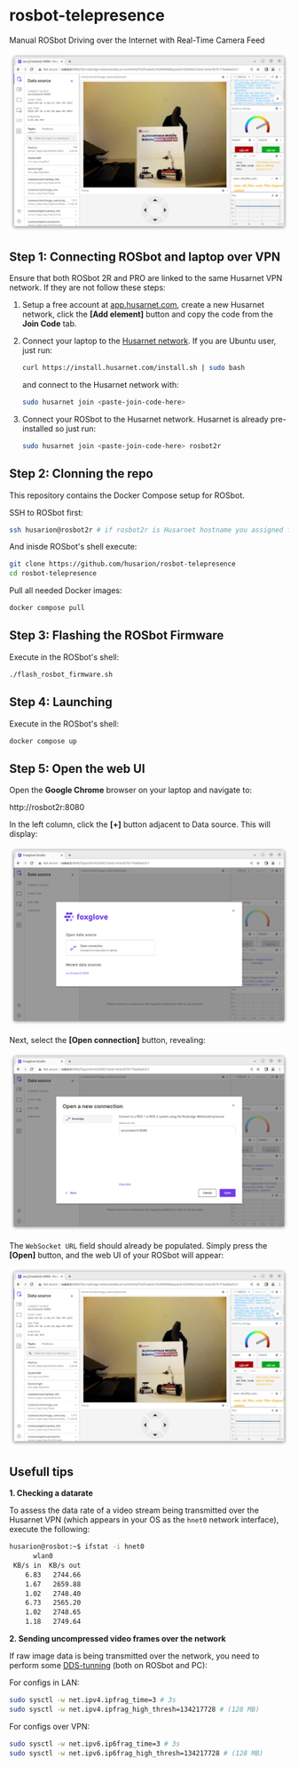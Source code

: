 # rosbot-telepresence

Manual ROSbot Driving over the Internet with Real-Time Camera Feed

![foxglove UI](docs/foxglove-ui.png)

## Step 1: Connecting ROSbot and laptop over VPN

Ensure that both ROSbot 2R and PRO are linked to the same Husarnet VPN network. If they are not follow these steps:

1. Setup a free account at [app.husarnet.com](https://app.husarnet.com/), create a new Husarnet network, click the **[Add element]** button and copy the code from the **Join Code** tab.
2. Connect your laptop to the [Husarnet network](https://husarnet.com/docs). If you are Ubuntu user, just run:

   ```bash
   curl https://install.husarnet.com/install.sh | sudo bash
   ```

   and connect to the Husarnet network with:

   ```bash
   sudo husarnet join <paste-join-code-here>
   ```

3. Connect your ROSbot to the Husarnet network. Husarnet is already pre-installed so just run:

   ```bash
   sudo husarnet join <paste-join-code-here> rosbot2r
   ```

   <!-- > note that `rosbot2r` is a Husarnet hostname that is hardcoded in the [compose.pc.yaml](/compose.pc.yaml) file. If you want a different hostname for your ROSbot remember to change it. -->
 

## Step 2: Clonning the repo

This repository contains the Docker Compose setup for ROSbot. 

SSH to ROSbot first:

```bash
ssh husarion@rosbot2r # if rosbot2r is Husarnet hostname you assigned for ROSbot in the Step 1
```

And inisde ROSbot's shell execute:

```bash
git clone https://github.com/husarion/rosbot-telepresence
cd rosbot-telepresence 
```

Pull all needed Docker images:

```bash
docker compose pull
```

## Step 3: Flashing the ROSbot Firmware

Execute in the ROSbot's shell:

```bash
./flash_rosbot_firmware.sh
```

## Step 4: Launching

Execute in the ROSbot's shell:

```bash
docker compose up
```

## Step 5: Open the web UI

Open the **Google Chrome** browser on your laptop and navigate to:

http://rosbot2r:8080

In the left column, click the **[+]** button adjacent to Data source. This will display:

![foxglove data source](docs/foxglove-datasource.png)

Next, select the **[Open connection]** button, revealing:

![foxglove new connection](docs/foxglove-new-connection.png)

The `WebSocket URL` field should already be populated. Simply press the **[Open]** button, and the web UI of your ROSbot will appear:

![foxglove UI](docs/foxglove-ui.png)

## Usefull tips

**1. Checking a datarate**

To assess the data rate of a video stream being transmitted over the Husarnet VPN (which appears in your OS as the `hnet0` network interface), execute the following:

```bash
husarion@rosbot:~$ ifstat -i hnet0
      wlan0       
 KB/s in  KB/s out
    6.83   2744.66
    1.67   2659.88
    1.02   2748.40
    6.73   2565.20
    1.02   2748.65
    1.18   2749.64
```

**2. Sending uncompressed video frames over the network**

If raw image data is being transmitted over the network, you need to perform some [DDS-tunning](https://docs.ros.org/en/humble/How-To-Guides/DDS-tuning.html) (both on ROSbot and PC):

For configs in LAN:

```bash
sudo sysctl -w net.ipv4.ipfrag_time=3 # 3s
sudo sysctl -w net.ipv4.ipfrag_high_thresh=134217728 # (128 MB)
```

For configs over VPN:

```bash
sudo sysctl -w net.ipv6.ip6frag_time=3 # 3s
sudo sysctl -w net.ipv6.ip6frag_high_thresh=134217728 # (128 MB)
```

